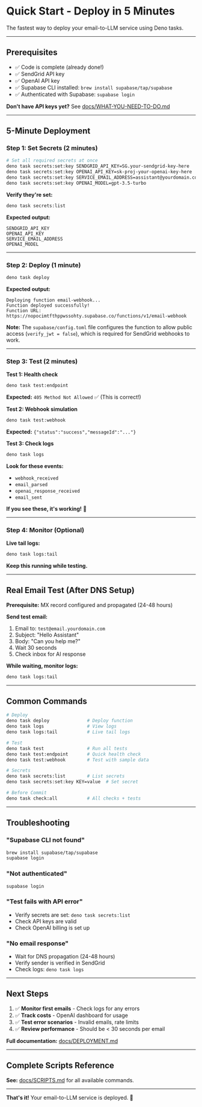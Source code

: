 # Quick Start - Deploy in 5 Minutes

The fastest way to deploy your email-to-LLM service using Deno tasks.

---

## Prerequisites

- ✅ Code is complete (already done!)
- ✅ SendGrid API key
- ✅ OpenAI API key
- ✅ Supabase CLI installed: `brew install supabase/tap/supabase`
- ✅ Authenticated with Supabase: `supabase login`

**Don't have API keys yet?** See [docs/WHAT-YOU-NEED-TO-DO.md](docs/WHAT-YOU-NEED-TO-DO.md)

---

## 5-Minute Deployment

### Step 1: Set Secrets (2 minutes)

```bash
# Set all required secrets at once
deno task secrets:set:key SENDGRID_API_KEY=SG.your-sendgrid-key-here
deno task secrets:set:key OPENAI_API_KEY=sk-proj-your-openai-key-here
deno task secrets:set:key SERVICE_EMAIL_ADDRESS=assistant@yourdomain.com
deno task secrets:set:key OPENAI_MODEL=gpt-3.5-turbo
```

**Verify they're set:**
```bash
deno task secrets:list
```

**Expected output:**
```
SENDGRID_API_KEY
OPENAI_API_KEY
SERVICE_EMAIL_ADDRESS
OPENAI_MODEL
```

---

### Step 2: Deploy (1 minute)

```bash
deno task deploy
```

**Expected output:**
```
Deploying function email-webhook...
Function deployed successfully!
Function URL: https://nopocimtfthppwssohty.supabase.co/functions/v1/email-webhook
```

**Note:** The `supabase/config.toml` file configures the function to allow public access (`verify_jwt = false`), which is required for SendGrid webhooks to work.

---

### Step 3: Test (2 minutes)

**Test 1: Health check**
```bash
deno task test:endpoint
```

**Expected:** `405 Method Not Allowed` ✅ (This is correct!)

**Test 2: Webhook simulation**
```bash
deno task test:webhook
```

**Expected:** `{"status":"success","messageId":"..."}`

**Test 3: Check logs**
```bash
deno task logs
```

**Look for these events:**
- `webhook_received`
- `email_parsed`
- `openai_response_received`
- `email_sent`

**If you see these, it's working!** 🎉

---

### Step 4: Monitor (Optional)

**Live tail logs:**
```bash
deno task logs:tail
```

**Keep this running while testing.**

---

## Real Email Test (After DNS Setup)

**Prerequisite:** MX record configured and propagated (24-48 hours)

**Send test email:**
1. Email to: `test@email.yourdomain.com`
2. Subject: "Hello Assistant"
3. Body: "Can you help me?"
4. Wait 30 seconds
5. Check inbox for AI response

**While waiting, monitor logs:**
```bash
deno task logs:tail
```

---

## Common Commands

```bash
# Deploy
deno task deploy              # Deploy function
deno task logs                # View logs
deno task logs:tail           # Live tail logs

# Test
deno task test                # Run all tests
deno task test:endpoint       # Quick health check
deno task test:webhook        # Test with sample data

# Secrets
deno task secrets:list        # List secrets
deno task secrets:set:key KEY=value  # Set secret

# Before Commit
deno task check:all           # All checks + tests
```

---

## Troubleshooting

### "Supabase CLI not found"
```bash
brew install supabase/tap/supabase
supabase login
```

### "Not authenticated"
```bash
supabase login
```

### "Test fails with API error"
- Verify secrets are set: `deno task secrets:list`
- Check API keys are valid
- Check OpenAI billing is set up

### "No email response"
- Wait for DNS propagation (24-48 hours)
- Verify sender is verified in SendGrid
- Check logs: `deno task logs`

---

## Next Steps

1. ✅ **Monitor first emails** - Check logs for any errors
2. ✅ **Track costs** - OpenAI dashboard for usage
3. ✅ **Test error scenarios** - Invalid emails, rate limits
4. ✅ **Review performance** - Should be < 30 seconds per email

**Full documentation:** [docs/DEPLOYMENT.md](docs/DEPLOYMENT.md)

---

## Complete Scripts Reference

**See:** [docs/SCRIPTS.md](docs/SCRIPTS.md) for all available commands.

---

**That's it!** Your email-to-LLM service is deployed. 🚀

